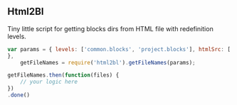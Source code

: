 ## Html2Bl

Tiny little script for getting blocks dirs from HTML file with redefinition levels.

```js
var params = { levels: ['common.blocks', 'project.blocks'], htmlSrc: ['index.html', 'second.html']
},
    getFileNames = require('html2bl').getFileNames(params);

getFileNames.then(function(files) {
    // your logic here
})
.done()
```
